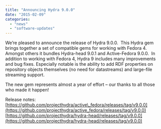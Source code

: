 ```yaml
---
title: "Announcing Hydra 9.0.0"
date: "2015-02-09"
categories: 
  - "news"
  - "software-updates"
---
```


We’re pleased to announce the release of Hydra 9.0.0.  This Hydra gem brings together a set of compatible gems for working with Fedora 4. Amongst others it bundles Hydra-head 9.0.1 and Active-Fedora 9.0.0.  In addition to working with Fedora 4, Hydra 9 includes many improvements and bug fixes. Especially notable is the ability to add RDF properties on repository objects themselves (no need for datastreams) and large-file streaming support.

The new gem represents almost a year of effort – our thanks to all those who made it happen!

Release notes: [https://github.com/projecthydra/active\_fedora/releases/tag/v9.0.0](https://github.com/projecthydra/active_fedora/releases/tag/v9.0.0) [https://github.com/projecthydra/hydra-head/releases/tag/v9.0.0](https://github.com/projecthydra/hydra-head/releases/tag/v9.0.0)
